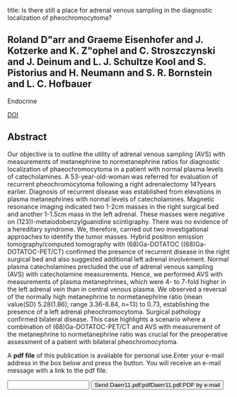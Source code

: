 title: Is there still a place for adrenal venous sampling in the diagnostic localization of pheochromocytoma?

## Roland D"arr and Graeme Eisenhofer and J. Kotzerke and K. Z"ophel and C. Stroszczynski and J. Deinum and L. J. Schultze Kool and S. Pistorius and H. Neumann and S. R. Bornstein and L. C. Hofbauer
Endocrine

<a href="https://doi.org/10.1007/s12020-011-9471-4">DOI</a>

## Abstract
Our objective is to outline the utility of adrenal venous sampling (AVS) with measurements of metanephrine to normetanephrine ratios for diagnostic localization of phaeochromocytoma in a patient with normal plasma levels of catecholamines. A 53-year-old-woman was referred for evaluation of recurrent pheochromocytoma following a right adrenalectomy 14?years earlier. Diagnosis of recurrent disease was established from elevations in plasma metanephrines with normal levels of catecholamines. Magnetic resonance imaging indicated two 1-2cm masses in the right surgical bed and another 1-1.5cm mass in the left adrenal. These masses were negative on (123)I-metaiodobenzylguanidine scintigraphy. There was no evidence of a hereditary syndrome. We, therefore, carried out two investigational approaches to identify the tumor masses. Hybrid positron emission tomography/computed tomography with (68)Ga-DOTATOC ((68)Ga-DOTATOC-PET/CT) confirmed the presence of recurrent disease in the right surgical bed and also suggested additional left adrenal involvement. Normal plasma catecholamines precluded the use of adrenal venous sampling (AVS) with catecholamine measurements. Hence, we performed AVS with measurements of plasma metanephrines, which were 4- to 7-fold higher in the left adrenal vein than in central venous plasma. We observed a reversal of the normally high metanephrine to normetanephrine ratio (mean value(SD) 5.28(1.86); range 3.36-8.84, n=13) to 0.73, establishing the presence of a left adrenal pheochromocytoma. Surgical pathology confirmed bilateral disease. This case highlights a scenario where a combination of (68)Ga-DOTATOC-PET/CT and AVS with measurement of the metanephrine to normetanephrine ratio was crucial for the preoperative assessment of a patient with bilateral pheochromocytoma.

A <b>pdf file</b> of this publication is available for personal use.Enter your e-mail address in the box below and press the button. You will receive an e-mail message with a link to the pdf file.
<form action="sender.php">  <input type="text" name="email">  <input type="submit" value="Send Daerr11.pdf:pdfDaerr11.pdf:PDF by e-mail"></form>